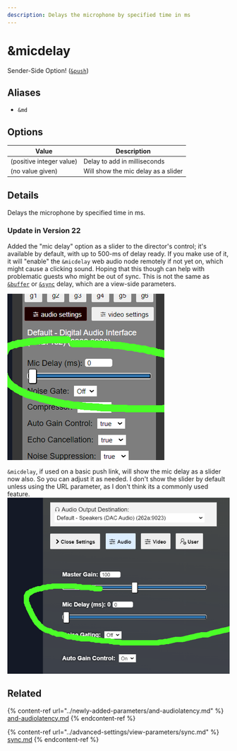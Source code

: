 ```yaml
---
description: Delays the microphone by specified time in ms
---
```


# \&micdelay

Sender-Side Option! ([`&push`](push.md))

## Aliases

* `&md`

## Options

| Value                    | Description                         |
| ------------------------ | ----------------------------------- |
| (positive integer value) | Delay to add in milliseconds        |
| (no value given)         | Will show the mic delay as a slider |

## Details

Delays the microphone by specified time in ms.

### Update in Version 22

Added the "mic delay" option as a slider to the director's control; it's available by default, with up to 500-ms of delay ready. If you make use of it, it will "enable" the `&micdelay` web audio node remotely if not yet on, which might cause a clicking sound. Hoping that this though can help with problematic guests who might be out of sync. This is not the same as [`&buffer`](../advanced-settings/view-parameters/buffer.md) or [`&sync`](../advanced-settings/view-parameters/sync.md) delay, which are a view-side parameters.

![](<../.gitbook/assets/image (3) (1) (4).png>)

`&micdelay`, if used on a basic push link, will show the mic delay as a slider now also. So you can adjust it as needed. I don't show the slider by default unless using the URL parameter, as I don't think its a commonly used feature.\
![](<../.gitbook/assets/image (4).png>)

## Related

{% content-ref url="../newly-added-parameters/and-audiolatency.md" %}
[and-audiolatency.md](../newly-added-parameters/and-audiolatency.md)
{% endcontent-ref %}

{% content-ref url="../advanced-settings/view-parameters/sync.md" %}
[sync.md](../advanced-settings/view-parameters/sync.md)
{% endcontent-ref %}
